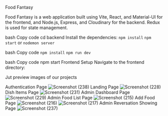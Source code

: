 Food Fantasy

Food Fantasy is a web application built using Vite, React, and Material-UI for the frontend, and Node.js, Express, and Cloudinary for the backend. Redux is used for state management.

bash
Copy code
cd backend
Install the dependencies: 
`npm install`
`npm start` or `nodemon server`

bash
Copy code
`npm install`
`npm run dev`

bash
Copy code
npm start
Frontend Setup
Navigate to the frontend directory:


Jut preview images of our projects

Authentication Page
![Screenshot (238)](https://github.com/user-attachments/assets/bf9dcbbc-efd2-41fa-925e-2abf1e5e4081)
Landing Page
![Screenshot (228)](https://github.com/user-attachments/assets/dbb06141-31ff-443b-b6eb-5b55dfddd716)
Dish Items Page
![Screenshot (231)](https://github.com/user-attachments/assets/24288b61-4c63-473f-90a9-3bb5e0ae75a5)
Admin Dashboard Page
![Screenshot (229)](https://github.com/user-attachments/assets/11332b45-3614-40dd-a73c-fc9c002fa5a1)
Admin Food List Page
![Screenshot (215)](https://github.com/user-attachments/assets/473ad7e8-95e2-4805-a2dc-4f5bd739fbea)
Add Food Page
![Screenshot (216)](https://github.com/user-attachments/assets/a5b07ff0-c66e-4f28-a255-71395267ab4a)
![Screenshot (217)](https://github.com/user-attachments/assets/cda73d76-163e-470f-879c-9aa253425320)
Admin Reversation Showing Page
![Screenshot (237)](https://github.com/user-attachments/assets/473f2ba4-5b45-496f-a2e2-d94a10e94a0e)



